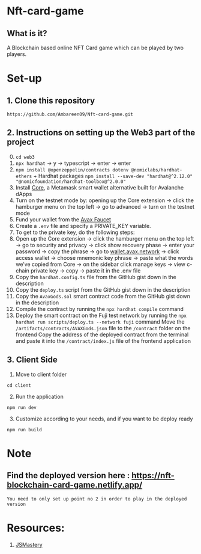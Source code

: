 # Nft-card-game

## What is it?
A Blockchain based online NFT Card game which can be played by two players.

# Set-up

## 1. Clone this repository
```
https://github.com/Ambareen09/Nft-card-game.git
```

## 2. Instructions on setting up the Web3 part of the project
0. `cd web3`
1. `npx hardhat` -> y → typescript → enter → enter
2. `npm install @openzeppelin/contracts dotenv @nomiclabs/hardhat-ethers` + Hardhat packages `npm install --save-dev "hardhat@^2.12.0" "@nomicfoundation/hardhat-toolbox@^2.0.0"`
3. Install [Core](https://chrome.google.com/webstore/detail/core/agoakfejjabomempkjlepdflaleeobhb), a Metamask smart wallet alternative built for Avalanche dApps
  1. Turn on the testnet mode by: opening up the Core extension -> click the hamburger menu on the top left -> go to advanced -> turn on the testnet mode
4. Fund your wallet from the [Avax Faucet](https://faucet.avax.network/)
5. Create a `.env` file and specify a PRIVATE_KEY variable.
6. To get to the private key, do the following steps:
  1. Open up the Core extension -> click the hamburger menu on the top left -> go to security and privacy -> click show recovery phase -> enter your password -> copy the phrase -> go to [wallet.avax.network](https://wallet.avax.network/) -> click access wallet -> choose mnemonic key phrase -> paste what the words we’ve copied from Core -> on the sidebar click manage keys -> view c-chain private key -> copy -> paste it in the .env file
7. Copy the `hardhat.config.ts` file from the GitHub gist down in the description
8. Copy the `deploy.ts` script from the GitHub gist down in the description
9. Copy the `AvaxGods.sol` smart contract code from the GitHub gist down in the description
10. Compile the contract by running the `npx hardhat compile` command
11. Deploy the smart contract on the Fuji test network by running the `npx hardhat run scripts/deploy.ts --network fuji` command
  Move the `/artifacts/contracts/AVAXGods.json` file to the `/contract` folder on the frontend
  Copy the address of the deployed contract from the terminal and paste it into the `/contract/index.js` file of the frontend application
  
  ## 3. Client Side
  1. Move to client folder
  ```
  cd client
  ```
  2. Run the application
  ```
  npm run dev
  ```
  3. Customize according to your needs, and if you want to be deploy ready
  ```
  npm run build
  ```
  
  # Note
## Find the deployed version here : https://nft-blockchain-card-game.netlify.app/
`You need to only set up point no 2 in order to play in the deployed version`


# Resources:
1. [JSMastery](https://www.youtube.com/watch?v=C9ctoK4M9Bk&list=WL&index=3&ab_channel=JavaScriptMastery)


